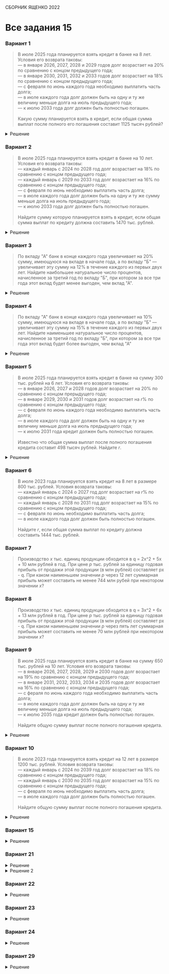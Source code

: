 <span class="space" onclick="loadURL('math//ege//2022//yashchenko//README')">СБОРНИК ЯЩЕНКО 2022</span>
# Все задания 15

### Вариант 1
> В июле 2025 года планируется взять кредит в банке на 8 лет. Условия его возврата таковы:<br>
> — в январе 2026, 2027, 2028 и 2029 годов долг возрастает на 20% по сравнению с концом предыдущего года;<br>
> — в январе 2030, 2031, 2032 и 2033 годов долг возрастает на 18% по сравнению с концом предыдущего года;<br>
> — с февраля по июнь каждого года необходимо выплатить часть долга;<br>
> — в июле каждого года долг должен быть на одну и ту же величину меньше долга на июль предыдущего года;<br>
> — к июлю 2033 года долг должен быть полностью погашен.<br><br>
> Какую сумму планируется взять в кредит, если общая сумма выплат после полного его погашения составит 1125 тысяч рублей?

<details><summary>Решение</summary>
<gallery>
<img src="https://raw.githubusercontent.com/BlueRect/egelib-content/main/img/Document%2028_382.jpg">
<img src="https://raw.githubusercontent.com/BlueRect/egelib-content/main/img/Document%2028_383.jpg">
</gallery>
<b>Ответ:</b> 600 тыс. руб.
</details>

### Вариант 2
> В июле 2025 года планируется взять кредит в банке на 10 лет. Условия его возврата таковы:<br>
> — каждый январь с 2024 по 2028 год долг возрастает на 18% по сравнению с концом предыдущего года;<br>
> — каждый январь с 2029 по 2033 год долг возрастает на 16% по сравнению с концом предыдущего года;<br>
> — с февраля по июнь необходимо выплатить часть долга;<br>
> — в июле каждого года долг должен быть на одну и ту же сумму меньше долга на июль предыдущего года;<br>
> — к июлю 2033 года долг должен быть полностью погашен.<br><br>
> Найдите сумму которую планируется взять в кредит, если общая сумма выплат по кредиту должна составить 1470 тыс. рублей.

<details><summary>Решение</summary>
<gallery>
<img src="https://raw.githubusercontent.com/BlueRect/egelib-content/main/img/Document%2028_384.jpg">
<img src="https://raw.githubusercontent.com/BlueRect/egelib-content/main/img/Document%2028_385.jpg">
</gallery>
<b>Ответ:</b> 750 тыс. руб.
</details>

### Вариант 3
> По вкладу "А" банк в конце каждого года увеличивает на 20% сумму, имеющуюся на вкладе в начале года, а по вкладу "Б" — увеличивает эту сумму на 12% в течение каждого из первых двух лет. Найдите наибольшее натуральное число процентов, начисленное за третий год по вкладу "Б", при котором за все три года этот вклад будет менее выгоден, чем вклад "А".

<details><summary>Решение</summary>
<gallery>
<img src="https://raw.githubusercontent.com/BlueRect/egelib-content/main/img/Document%2028_139.jpg">
<img src="https://raw.githubusercontent.com/BlueRect/egelib-content/main/img/Document%2028_140.jpg">
</gallery>
<b>Ответ:</b> 37.
</details>

### Вариант 4
> По вкладу "А" банк в конце каждого года увеличивает на 10% сумму, имеющуюся на вкладе в начале года, а по вкладу "Б" — увеличивает эту сумму на 15% в течение каждого из первых двух лет. Найдите наименьшее натуральное число процентов, начисленное за третий год по вкладу "Б", при котором за все три года этот вклад будет более выгоден, чем вклад "А"

<details><summary>Решение</summary>
<gallery>
<img src="https://raw.githubusercontent.com/BlueRect/egelib-content/main/img/Document%2028_386.jpg">
<img src="https://raw.githubusercontent.com/BlueRect/egelib-content/main/img/Document%2028_387.jpg">
</gallery>
<b>Ответ:</b> 3.
</details>

### Вариант 5
> В июле 2025 года планируется взять кредит в банке на сумму 300 тыс. рублей на 6 лет. Условия его возврата таковы:<br>
> — в январе 2026, 2027 и 2028 годов долг возрастает на 20% по сравнению с концом прерыдущего года;<br>
> — в январе 2029, 2030 и 2031 годов долг возрастает на *r*% по сравнению с концом предыдущего года;<br>
> — с февраля по июнь каждого года необходимо выплатить часть долга;<br>
> — в июле каждого года долг должен быть на одну и ту же величину меньше долга на июль предыдущего года;<br>
> — к июлю 2031 года кредит должен быть полностью погашен.<br><br>
> Известно что общая сумма выплат после полного погашения кредита составит 498 тысяч рублей. Найдите *r*.

<details><summary>Решение</summary>
<gallery>
<img src="https://raw.githubusercontent.com/BlueRect/egelib-content/main/img/Document%2028_388.jpg">
<img src="https://raw.githubusercontent.com/BlueRect/egelib-content/main/img/Document%2028_389.jpg">
</gallery>
<b>Ответ:</b> 16.
</details>

### Вариант 6
> В июле 2023 года планируется взять кредит на 8 лет в размере 800 тыс. рублей. Условия возврата таковы:<br>
> — каждый январь с 2024 о 2027 год долг возрастает на *r*% по сравнению с концом предыдущего года;<br>
> — каждый январь с 2028 по 2031 год долг возрастает на 15% по сравнению с концом предыдущего года;<br>
> — с февраля по июнь необходимо выплатить часть долга;<br>
> — в июле каждого года долг должен быть полностью погашен.<br><br>
> Найдите *r*, если общая сумма выплат по кредиту должна составить 1444 тыс. рублей.

### Вариант 7
> Производство *x* тыс. единиц продукции обходится в <span class="katex">q = 2x^2 + 5x + 10</span> млн рублей в год. При цене *p* тыс. рублей за единицу годовая прибыль от продажи этой продукции (в млн рублей) составляет <span class="katex">px - q</span>. При каком наименьшем значении *p* через 12 лет суммарная прибыль может составить не менее 744 млн рубей при некотором значении *x*?

### Вариант 8
> Производство *x* тыс. единиц продукции обходится в <span class="katex">q = 3x^2 + 6x + 13</span> млн рублей в год. При цене *p* тыс. рублей за единицу годовая прибыль от продажи этой продукции (в млн рублей) составляет <span class="katex">px - q</span>. При каком наименьшем значении *p* через пять лет суммарная прибыль может составить не менее 70 млн рублей при некотором значении *x*?

### Вариант 9
> В июле 2025 года планируется взять кредит в банке на сумму 650 тыс. рублей на 10 лет. Условия его возврата таковы:<br>
> — в январе 2026, 2027, 2028, 2029 и 2030 годов долг возрастает на 19% по сравнению с концом предыдущего года;<br>
> — в январе 2031, 2032, 2033, 2034 и 2035 годов долг возрастает на 16% по сравнению с концом предыдущего года;<br>
> — с фераля по июнь каждого года необходимо выплатить часть долга;<br>
> — в июле каждого года долг должен быть на одну и ту же величину меньше долга на июль предыдущего года;<br>
> — к июлю 2035 года кредит должен быть полностью погашен.<br><br>
> Найдите общую сумму выплат после полного погашения кредита.

<details><summary>Решение</summary>
<gallery>
<img src="https://raw.githubusercontent.com/BlueRect/egelib-content/main/img/Document%2028_390.jpg">
<img src="https://raw.githubusercontent.com/BlueRect/egelib-content/main/img/Document%2028_391.jpg">
</gallery>
<b>Ответ:</b> 1300 тыс. руб.
</details>

### Вариант 10
> В июле 2023 года планируется взять кредит на 12 лет в размере 1200 тыс. рублей. Условия возврата таковы:<br>
> — каждый январь с 2024 по 2039 год долг возрастает на 18% по сравнению с концом предыдущего года;<br>
> — каждый январь с 2030 по 2035 год долг возрастает на 15% по сравнению с концом предыдущего года;<br>
> — с февраля по июнь необходимо выплатить часть долга;<br>
> — в июле каждого года долг должен быть полностью погашен.<br><br>
> Найдите общую сумму выплат после полного погашения кредита.

<details><summary>Решение</summary>
<gallery>
<img src="https://raw.githubusercontent.com/BlueRect/egelib-content/main/img/Document%2028_392.jpg">
<img src="https://raw.githubusercontent.com/BlueRect/egelib-content/main/img/Document%2028_393.jpg">
</gallery>
<b>Ответ:</b> 2541 тыс. руб.
</details>

### Вариант 15
<details><summary>Решение</summary>
<gallery>
<img src="https://raw.githubusercontent.com/BlueRect/egelib-content/main/img/Document%2028_394.jpg">
<img src="https://raw.githubusercontent.com/BlueRect/egelib-content/main/img/Document%2028_395.jpg">
</gallery>
<b>Ответ:</b> 1080 тыс. руб.
</details>

### Вариант 21
<details><summary>Решение</summary>
<gallery>
<img src="https://raw.githubusercontent.com/BlueRect/egelib-content/main/img/Document%2028_396.jpg">
<img src="https://raw.githubusercontent.com/BlueRect/egelib-content/main/img/Document%2028_397.jpg">
</gallery>
<b>Ответ:</b> 39.
</details>

<details><summary>Решение 2</summary>
<gallery>
<img src="https://raw.githubusercontent.com/BlueRect/egelib-content/main/img/Document%2028_411.jpg">
<img src="https://raw.githubusercontent.com/BlueRect/egelib-content/main/img/Document%2028_410.jpg">
</gallery>
<b>Ответ:</b> 39.
</details>

### Вариант 22
<details><summary>Решение</summary>
<gallery>
<img src="https://raw.githubusercontent.com/BlueRect/egelib-content/main/img/Document%2028_412.jpg">
<img src="https://raw.githubusercontent.com/BlueRect/egelib-content/main/img/Document%2028_413.jpg">
</gallery>
<b>Ответ:</b> 1600 тыс. руб.
</details>

### Вариант 23
<details><summary>Решение</summary>
<img src="https://raw.githubusercontent.com/BlueRect/egelib-content/main/img/Document%2028_239.jpg">
<b>Ответ:</b> 2,58.

<hr>

<img src="https://raw.githubusercontent.com/BlueRect/egelib-content/main/img/Document%2028_398.jpg">
<b>Ответ:</b> 2,58.
</details>

### Вариант 24
<details><summary>Решение</summary>
<img src="https://raw.githubusercontent.com/BlueRect/egelib-content/main/img/Document%2028_240.jpg">
<b>Ответ:</b> 4,05.
</details>

### Вариант 29
<details><summary>Решение</summary>
<img src="https://raw.githubusercontent.com/BlueRect/egelib-content/main/img/Document%2028_399.jpg">
<b>Ответ:</b> 5,35.
</details>

